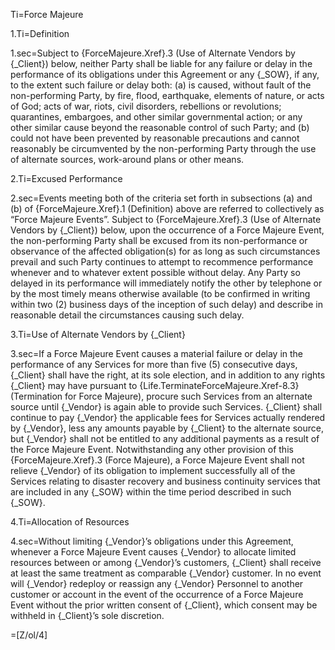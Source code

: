
Ti=Force Majeure

1.Ti=Definition

1.sec=Subject to {ForceMajeure.Xref}.3 (Use of Alternate Vendors by {_Client}) below, neither Party shall be liable for any failure or delay in the performance of its obligations under this Agreement or any {_SOW}, if any, to the extent such failure or delay both: (a) is caused, without fault of the non-performing Party, by fire, flood, earthquake, elements of nature, or acts of God; acts of war, riots, civil disorders, rebellions or revolutions; quarantines, embargoes, and other similar governmental action; or any other similar cause beyond the reasonable control of such Party; and (b) could not have been prevented by reasonable precautions and cannot reasonably be circumvented by the non-performing Party through the use of alternate sources, work-around plans or other means.

2.Ti=Excused Performance

2.sec=Events meeting both of the criteria set forth in subsections (a) and (b) of  {ForceMajeure.Xref}.1 (Definition) above are referred to collectively as “Force Majeure Events”. Subject to {ForceMajeure.Xref}.3 (Use of Alternate Vendors by {_Client}) below, upon the occurrence of a Force Majeure Event, the non-performing Party shall be excused from its non-performance or observance of the affected obligation(s) for as long as such circumstances prevail and such Party continues to attempt to recommence performance whenever and to whatever extent possible without delay. Any Party so delayed in its performance will immediately notify the other by telephone or by the most timely means otherwise available (to be confirmed in writing within two (2) business days of the inception of such delay) and describe in reasonable detail the circumstances causing such delay.

3.Ti=Use of Alternate Vendors by {_Client}

3.sec=If a Force Majeure Event causes a material failure or delay in the performance of any Services for more than five (5) consecutive days, {_Client} shall have the right, at its sole election, and in addition to any rights {_Client} may have pursuant to {Life.TerminateForceMajeure.Xref-8.3} (Termination for Force Majeure), procure such Services from an alternate source until {_Vendor} is again able to provide such Services. {_Client} shall continue to pay {_Vendor} the applicable fees for Services actually rendered by {_Vendor}, less any amounts payable by {_Client} to the alternate source, but {_Vendor} shall not be entitled to any additional payments as a result of the Force Majeure Event. Notwithstanding any other provision of this {ForceMajeure.Xref}.3 (Force Majeure), a Force Majeure Event shall not relieve {_Vendor} of its obligation to implement successfully all of the Services relating to disaster recovery and business continuity services that are included in any {_SOW} within the time period described in such {_SOW}.

4.Ti=Allocation of Resources

4.sec=Without limiting {_Vendor}’s obligations under this Agreement, whenever a Force Majeure Event causes {_Vendor} to allocate limited resources between or among {_Vendor}’s customers, {_Client} shall receive at least the same treatment as comparable {_Vendor} customer. In no event will {_Vendor} redeploy or reassign any {_Vendor} Personnel to another customer or account in the event of the occurrence of a Force Majeure Event without the prior written consent of {_Client}, which consent may be withheld in {_Client}’s sole discretion.

=[Z/ol/4]
